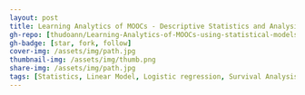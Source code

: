 ```yaml
---
layout: post
title: Learning Analytics of MOOCs - Descriptive Statistics and Analysis
gh-repo: [thudoann/Learning-Analytics-of-MOOCs-using-statistical-models-with-R]
gh-badge: [star, fork, follow]
cover-img: /assets/img/path.jpg
thumbnail-img: /assets/img/thumb.png
share-img: /assets/img/path.jpg
tags: [Statistics, Linear Model, Logistic regression, Survival Analysis]
---
```


